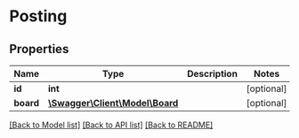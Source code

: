 # Posting

## Properties
Name | Type | Description | Notes
------------ | ------------- | ------------- | -------------
**id** | **int** |  | [optional] 
**board** | [**\Swagger\Client\Model\Board**](Board.md) |  | [optional] 

[[Back to Model list]](../README.md#documentation-for-models) [[Back to API list]](../README.md#documentation-for-api-endpoints) [[Back to README]](../README.md)


